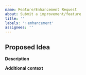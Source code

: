 ```yaml
---
name: Feature/Enhancement Request
about: Submit a improvement/feature  
title: ''
labels: '✨enhancement'
assignees: ''
---
```


## Proposed Idea

**Description**

<!-- A clear and concise description of what are the changes to be added. -->

**Additional context**

<!-- Add any other context about the  enhancement. -->
<!-- Give any reference link or website -->
